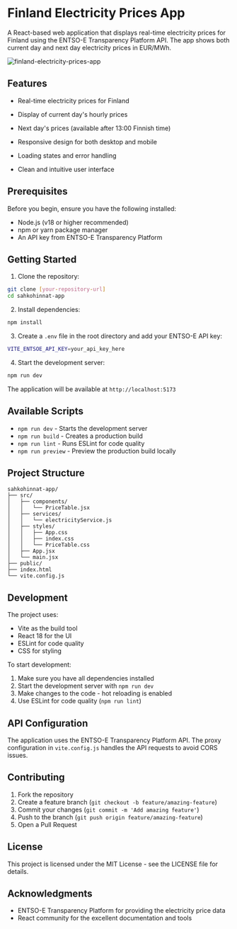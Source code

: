 # Finland Electricity Prices App

A React-based web application that displays real-time electricity prices for Finland using the ENTSO-E Transparency Platform API. The app shows both current day and next day electricity prices in EUR/MWh.

![finland-electricity-prices-app](https://github.com/user-attachments/assets/a6dcda21-deff-4d8e-a2e9-4f4954420bee)

## Features

- Real-time electricity prices for Finland
- Display of current day's hourly prices

- Next day's prices (available after 13:00 Finnish time)
- Responsive design for both desktop and mobile
- Loading states and error handling
- Clean and intuitive user interface

## Prerequisites

Before you begin, ensure you have the following installed:

- Node.js (v18 or higher recommended)
- npm or yarn package manager
- An API key from ENTSO-E Transparency Platform

## Getting Started

1. Clone the repository:

```bash
git clone [your-repository-url]
cd sahkohinnat-app
```

2. Install dependencies:

```bash
npm install
```

3. Create a `.env` file in the root directory and add your ENTSO-E API key:

```bash
VITE_ENTSOE_API_KEY=your_api_key_here
```

4. Start the development server:

```bash
npm run dev
```

The application will be available at `http://localhost:5173`

## Available Scripts

- `npm run dev` - Starts the development server
- `npm run build` - Creates a production build
- `npm run lint` - Runs ESLint for code quality
- `npm run preview` - Preview the production build locally

## Project Structure

```
sahkohinnat-app/
├── src/
│   ├── components/
│   │   └── PriceTable.jsx
│   ├── services/
│   │   └── electricityService.js
│   ├── styles/
│   │   ├── App.css
│   │   ├── index.css
│   │   └── PriceTable.css
│   ├── App.jsx
│   └── main.jsx
├── public/
├── index.html
└── vite.config.js
```

## Development

The project uses:

- Vite as the build tool
- React 18 for the UI
- ESLint for code quality
- CSS for styling

To start development:

1. Make sure you have all dependencies installed
2. Start the development server with `npm run dev`
3. Make changes to the code - hot reloading is enabled
4. Use ESLint for code quality (`npm run lint`)

## API Configuration

The application uses the ENTSO-E Transparency Platform API. The proxy configuration in `vite.config.js` handles the API requests to avoid CORS issues.

## Contributing

1. Fork the repository
2. Create a feature branch (`git checkout -b feature/amazing-feature`)
3. Commit your changes (`git commit -m 'Add amazing feature'`)
4. Push to the branch (`git push origin feature/amazing-feature`)
5. Open a Pull Request

## License

This project is licensed under the MIT License - see the LICENSE file for details.

## Acknowledgments

- ENTSO-E Transparency Platform for providing the electricity price data
- React community for the excellent documentation and tools
